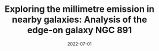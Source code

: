 ---
title: "Exploring the millimetre emission in nearby galaxies: Analysis of the edge-on galaxy NGC 891"
collection: "co_procs"
permalink: https://ui.adsabs.harvard.edu/abs/2022EPJWC.25700023K/abstract
date: 2022-07-01
venue: "mm Universe @ NIKA2 - Observing the mm Universe with the NIKA2 Camera"
citation: "Katsioli, S., Adam, R., Ade, P., et al. (2022), mm Universe @ NIKA2 - Observing the mm Universe with the NIKA2 Camera, 257, 00023."
---